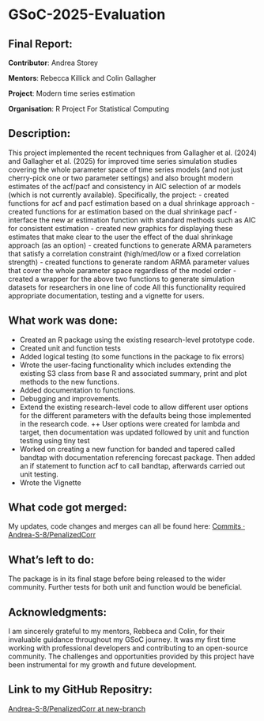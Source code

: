 # GSoC-2025-Evaluation

## Final Report:
**Contributor**: Andrea Storey

**Mentors**: Rebecca Killick and Colin Gallagher

**Project**: Modern time series estimation

**Organisation**: R Project For Statistical Computing

## Description:

This project implemented the recent techniques from Gallagher et al. (2024) and Gallagher et al. (2025) for improved time series simulation studies covering the whole parameter space of time series models (and not just cherry-pick one or two parameter settings) and also brought modern estimates of the acf/pacf and consistency in AIC selection of ar models (which is not currently available). Specifically, the project: - created functions for acf and pacf estimation based on a dual shrinkage approach - created functions for ar estimation based on the dual shrinkage pacf - interface the new ar estimation function with standard methods such as AIC for consistent estimation - created new graphics for displaying these estimates that make clear to the user the effect of the dual shrinkage approach (as an option) - created functions to generate ARMA parameters that satisfy a correlation constraint (high/med/low or a fixed correlation strength) - created functions to generate random ARMA parameter values that cover the whole parameter space regardless of the model order - created a wrapper for the above two functions to generate simulation datasets for researchers in one line of code All this functionality required appropriate documentation, testing and a vignette for users.

## What work was done: 
+ Created an R package using the existing research-level prototype code.
+ Created unit and function tests
+ Added logical testing (to some functions in the package to fix errors)
+ Wrote the user-facing functionality which includes extending the existing S3 class from base R and associated summary, print and plot methods to the new functions.
+ Added documentation to functions.
+ Debugging and improvements.
+ Extend the existing research-level code to allow different user options for the different parameters with the defaults being those implemented in the research code. 
++ User options were created for lambda and target, then documentation was updated followed by unit and function testing using tiny test
+ Worked on creating a new function for banded and tapered called bandtap with documentation referencing forecast package. Then added an if statement to function acf to call bandtap, afterwards carried out unit testing.
+ Wrote the Vignette

## What code got merged:
My updates, code changes and merges can all be found here: [Commits · Andrea-S-8/PenalizedCorr](https://github.com/Andrea-S-8/PenalizedCorr/commits/new-branch)

## What’s left to do:
The package is in its final stage before being released to the wider community. 
Further tests for both unit and function would be beneficial.

## Acknowledgments:
I am sincerely grateful to my mentors, Rebbeca and Colin, for their invaluable guidance throughout my GSoC journey. It was my first time working with professional developers and contributing to an open-source community. The challenges and opportunities provided by this project have been instrumental for my growth and future development.

## Link to my GitHub Repositry:
[Andrea-S-8/PenalizedCorr at new-branch](https://github.com/Andrea-S-8/PenalizedCorr/tree/new-branch)
